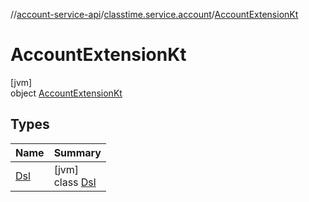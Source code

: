 //[account-service-api](../../../index.md)/[classtime.service.account](../index.md)/[AccountExtensionKt](index.md)

# AccountExtensionKt

[jvm]\
object [AccountExtensionKt](index.md)

## Types

| Name | Summary |
|---|---|
| [Dsl](-dsl/index.md) | [jvm]<br>class [Dsl](-dsl/index.md) |
